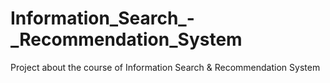 # Information_Search_-_Recommendation_System
Project about the course of Information Search &amp; Recommendation System
